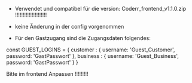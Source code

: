 

- Verwendet und compatibel für die version:       Coderr_frontend_v1.1.0.zip       !!!!!!!!!!!!!!!!!!!!!



- keine Änderung in der config vorgenommen



- Für den Gastzugang sind die Zugangsdaten folgendes:


const GUEST_LOGINS = {
    customer : {
        username: 'Guest_Customer',
        password: 'GastPasswort'
    },
    business : {
        username: 'Guest_Business',
        password: 'GastPasswort'
    }
}


Bitte im frontend Anpassen       !!!!!!!!!
